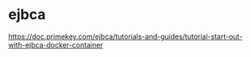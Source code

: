 # ejbca

https://doc.primekey.com/ejbca/tutorials-and-guides/tutorial-start-out-with-ejbca-docker-container